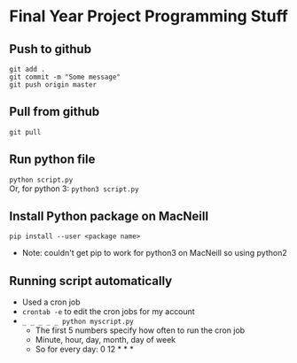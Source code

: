 # Final Year Project Programming Stuff
## Push to github
`git add .`   
`git commit -m "Some message"`    
`git push origin master`    

## Pull from github  
`git pull`

## Run python file
`python script.py`  
Or, for python 3: `python3 script.py`

## Install Python package on MacNeill
`pip install --user <package name>`
- Note: couldn't get pip to work for python3 on MacNeill so using python2

## Running script automatically
- Used a cron job 
- `crontab -e` to edit the cron jobs for my account
- `_ _ _ _ _ python myscript.py`
  - The first 5 numbers specify how often to run the cron job
  - Minute, hour, day, month, day of week
  - So for every day: 0 12 * * *
  
